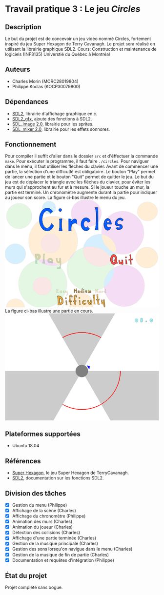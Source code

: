 # Travail pratique 3 : Le jeu *Circles*

## Description

Le but du projet est de concevoir un jeu vidéo nommé Circles, fortement inspiré du jeu Super Hexagon de Terry Cavanagh. Le projet sera réalisé en utilisant la librairie graphique SDL2.
Cours: Construction et maintenance de logiciels (INF3135) Universtié du Québec à Montréal 

## Auteurs

- Charles Morin (MORC28019804)
- Philippe Koclas (KOCP30079800)

## Dépendances

* [SDL2](https://www.libsdl.org/), librairie d'affichage graphique en c.
* [SDL2_gfx](http://www.ferzkopp.net/wordpress/2016/01/02/sdl_gfx-sdl2_gfx/), ajoute des fonctions à SDL2.
* [SDL_image 2.0](https://www.libsdl.org/projects/SDL_image/), librairie pour les sprites. 
* [SDL_mixer 2.0](https://www.libsdl.org/projects/SDL_mixer/), librairie pour les effets sonnores.


## Fonctionnement

Pour compiler il suffit d'aller dans le dossier ```src``` et d'éffectuer la commande ```make```.
Pour exécuter le programme, il faut faire ```./circles```.
Pour naviguer dans le menu, il faut utiliser les flèches du clavier.
Avant de commencer une partie, la sélection d'une difficutlé est obligatoire.
Le bouton "Play" permet de lancer une partie et le bouton "Quit" permet de quitter le jeu.
Le but du jeu est de déplacer le triangle avec les flèches du clavier, pour éviter les murs
qui s'approchent au fur et à mesure. Si le joueur touche un mur, la partie est terminé.
Un chronomètre augmente durant la partie pour indiquer au joueur son score.
La figure ci-bas illustre le menu du jeu.
![Menu](screenshots/menu.jpg)
La figure ci-bas illustre une partie en cours.
![Jeu](screenshots/gameplay.jpg)

## Plateformes supportées

* Ubuntu 18.04

## Références

* [Super Hexagon](https://terrycavanaghgames.com/hexagon/), le jeu Super Hexagon de TerryCavanagh.
* [SDL2](https://www.libsdl.org/), documentation sur les fonctions SDL2.

## Division des tâches

* [X] Gestion du menu (Philippe)
* [X] Affichage de la scène (Charles)
* [X] Affichage du chronomètre (Philippe)
* [X] Animation des murs (Charles)
* [X] Animation du joueur (Charles)
* [X] Détection des collisions (Charles)
* [X] Affichage d'une partie terminée (Charles)
* [X] Gestion de la musique principale (Charles)
* [X] Gestion des sons lorsqu'on navigue dans le menu (Charles)
* [X] Gestion de la musique de fin de partie (Charles)
* [X] Documentation et requêtes d'intégration (Philippe)

## État du projet

Projet complété sans bogue.
